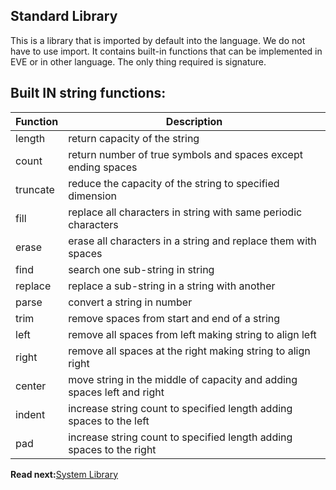 ## Standard Library

This is a library that is imported by default into the language. We do not have to use import. 
It contains built-in functions that can be implemented in EVE or in other language. 
The only thing required is signature.


## Built IN string functions:

| Function  | Description
|-----------|---------------------------------------------------------------
|length     | return capacity of the string
|count      | return number of true symbols and spaces except ending spaces
|truncate   | reduce the capacity of the string to specified dimension
|fill       | replace all characters in string with same periodic characters
|erase      | erase all characters in a string and replace them with spaces
|find       | search one sub-string in string 
|replace    | replace a sub-string in a string with another
|parse      | convert a string in number
|trim       | remove spaces from start and end of a string
|left       | remove all spaces from left making string to align left
|right      | remove all spaces at the right making string to align right
|center     | move string in the middle of capacity and adding spaces left and right
|indent     | increase string count to specified length adding spaces to the left
|pad        | increase string count to specified length adding spaces to the right


**Read next:**[System Library](system-lib.md)